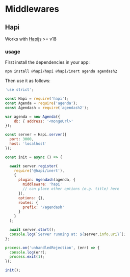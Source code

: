 # Middlewares

## Hapi

Works with [Hapijs](https://hapijs.com/) >= v18

### usage
First install the dependencies in your app:

```bash
npm install @hapi/hapi @hapi/inert agenda agendash2
```

Then use it as follows:
```javascript
'use strict';

const Hapi = require('hapi');
const Agenda = require('agenda');
const Agendash = require('agendash2');

var agenda = new Agenda({
    db: { address: '<mongoUrl>'
});

const server = Hapi.server({
  port: 3000,
  host: 'localhost'
});

const init = async () => {

  await server.register(
    require('@hapi/inert'),
    {
      plugin: Agendash(agenda, {
        middleware: 'hapi'
        // can place other options (e.g. title) here
      }),
      options: {},
      routes: {
        prefix: '/agendash'
      }
    }
  );

  await server.start();
  console.log(`Server running at: ${server.info.uri}`);
};

process.on('unhandledRejection', (err) => {
  console.log(err);
  process.exit(1);
});

init();
```
